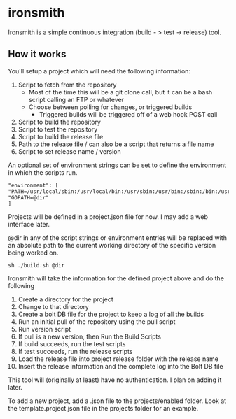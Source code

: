 # ironsmith

Ironsmith is a simple continuous integration (build - > test -> release) tool.


## How it works

You'll setup a project which will need the following information:

1. Script to fetch from the repository
	* Most of the time this will be a git clone call, but it can be a bash script calling an FTP or whatever
	* Choose between polling for changes, or triggered builds
		* Triggered builds will be triggered off of a web hook POST call
2. Script to build the repository
3. Script to test the repository
4. Script to build the release file
5. Path to the release file / can also be a script that returns a file name
6. Script to set release name / version

An optional set of environment strings can be set to define the environment in which the scripts run.
```
"environment": [
"PATH=/usr/local/sbin:/usr/local/bin:/usr/sbin:/usr/bin:/sbin:/bin:/usr/games:/usr/local/games:/usr/local/go/bin",
"GOPATH=@dir"
]
```

Projects will be defined in a project.json file for now.  I may add a web interface later.

@dir in any of the script strings or environment entries will be replaced with an absolute path to the current working directory of the specific version being worked on.
```
sh ./build.sh @dir
```


Ironsmith will take the information for the defined project above and do the following

1. Create a directory for the project
2. Change to that directory
2. Create a bolt DB file for the project to keep a log of all the builds
3. Run an initial pull of the repository using the pull script
4. Run version script
4. If pull is a new version, then Run the Build Scripts
5. If build succeeds, run the test scripts
6. If test succeeds, run the release scripts
7. Load the release file into project release folder with the release name
8. Insert the release information and the complete log into the Bolt DB file

This tool will (originally at least) have no authentication.  I plan on adding it later.


To add a new project, add a .json file to the projects/enabled folder.  Look at the template.project.json file in the projects folder for an example.
